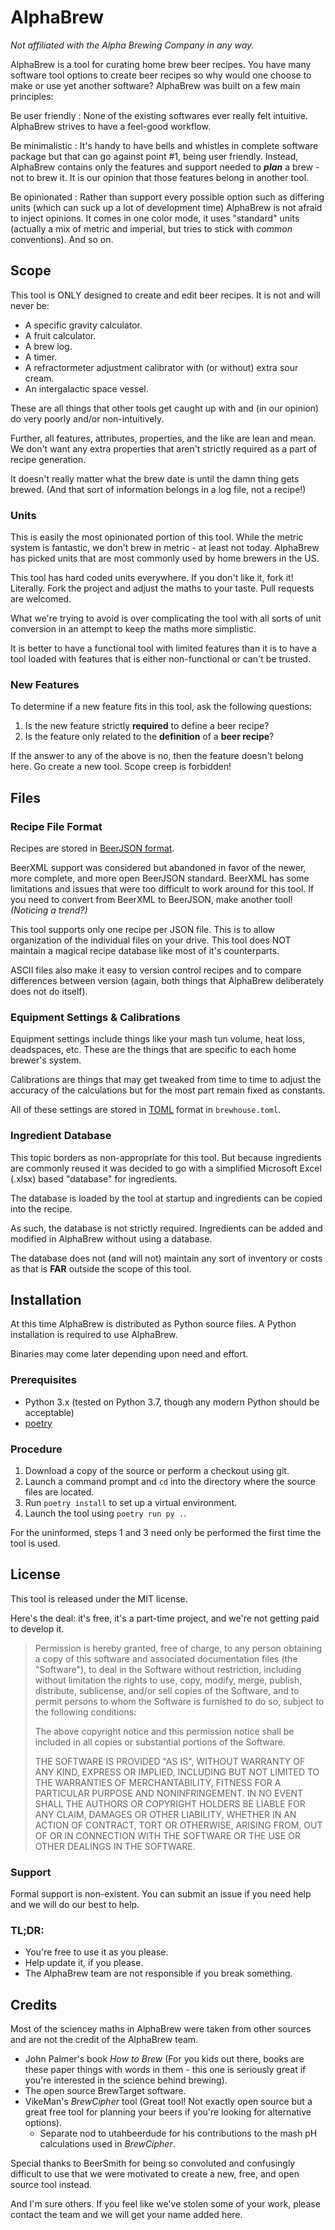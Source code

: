 AlphaBrew
========================================================================================================================
*Not affiliated with the Alpha Brewing Company in any way.*

AlphaBrew is a tool for curating home brew beer recipes.  You have many software tool options to create beer recipes so why would one choose to make or use yet another software?  AlphaBrew was built on a few main principles:

Be user friendly
:   None of the existing softwares ever really felt intuitive.  AlphaBrew strives to have a feel-good workflow.

Be minimalistic
:   It's handy to have bells and whistles in complete software package but that can go against point #1, being user friendly.  Instead, AlphaBrew contains only the features and support needed to ***plan*** a brew - not to brew it.  It is our opinion that those features belong in another tool.

Be opinionated
:   Rather than support every possible option such as differing units (which can suck up a lot of development time) AlphaBrew is not afraid to inject opinions.  It comes in one color mode, it uses "standard" units (actually a mix of metric and imperial, but tries to stick with *common* conventions).  And so on.



Scope
------------------------------------------------------------------------------------------------------------------------
This tool is ONLY designed to create and edit beer recipes.  It is not and will never be:

- A specific gravity calculator.
- A fruit calculator.
- A brew log.
- A timer.
- A refractormeter adjustment calibrator with (or without) extra sour cream.
- An intergalactic space vessel.

These are all things that other tools get caught up with and (in our opinion) do very poorly and/or non-intuitively.

Further, all features, attributes, properties, and the like are lean and mean.  We don't want any extra properties that aren't strictly required as a part of recipe generation.

It doesn't really matter what the brew date is until the damn thing gets brewed.  (And that sort of information belongs in a log file, not a recipe!)



### Units ##############################################################################################################
This is easily the most opinionated portion of this tool.  While the metric system is fantastic, we don't brew in metric - at least not today.  AlphaBrew has picked units that are most commonly used by home brewers in the US.

This tool has hard coded units everywhere.  If you don't like it, fork it!  Literally.  Fork the project and adjust the maths to your taste.  Pull requests are welcomed.

What we're trying to avoid is over complicating the tool with all sorts of unit conversion in an attempt to keep the maths more simplistic.

It is better to have a functional tool with limited features than it is to have a tool loaded with features that is either non-functional or can't be trusted.



### New Features #######################################################################################################
To determine if a new feature fits in this tool, ask the following questions:

1. Is the new feature strictly **required** to define a beer recipe?
2. Is the feature only related to the **definition** of a **beer recipe**?

If the answer to any of the above is no, then the feature doesn't belong here.  Go create a new tool.  Scope creep is forbidden!



Files
------------------------------------------------------------------------------------------------------------------------
### Recipe File Format #################################################################################################
Recipes are stored in [BeerJSON format](https://github.com/beerjson/beerjson).

BeerXML support was considered but abandoned in favor of the newer, more complete, and more open BeerJSON standard.  BeerXML has some limitations and issues that were too difficult to work around for this tool.  If you need to convert from BeerXML to BeerJSON, make another tool! *(Noticing a trend?)*

This tool supports only one recipe per JSON file.  This is to allow organization of the individual files on your drive.  This tool does NOT maintain a magical recipe database like most of it's counterparts.

ASCII files also make it easy to version control recipes and to compare differences between version (again, both things that AlphaBrew deliberately does not do itself).



### Equipment Settings & Calibrations ##################################################################################
Equipment settings include things like your mash tun volume, heat loss, deadspaces, etc.  These are the things that are specific to each home brewer's system.

Calibrations are things that may get tweaked from time to time to adjust the accuracy of the calculations but for the most part remain fixed as constants.

All of these settings are stored in [TOML](https://en.wikipedia.org/wiki/TOML) format in `brewhouse.toml`.



### Ingredient Database ################################################################################################
This topic borders as non-appropriate for this tool.  But because ingredients are commonly reused it was decided to go with a simplified Microsoft Excel (.xlsx) based "database" for ingredients.

The database is loaded by the tool at startup and ingredients can be copied into the recipe.

As such, the database is not strictly required.  Ingredients can be added and modified in AlphaBrew without using a database.

The database does not (and will not) maintain any sort of inventory or costs as that is **FAR** outside the scope of this tool.


Installation
------------------------------------------------------------------------------------------------------------------------
At this time AlphaBrew is distributed as Python source files.  A Python installation is required to use AlphaBrew.

Binaries may come later depending upon need and effort.


### Prerequisites ######################################################################################################
- Python 3.x (tested on Python 3.7, though any modern Python should be acceptable)
- [poetry](https://python-poetry.org/)


### Procedure ##########################################################################################################
1. Download a copy of the source or perform a checkout using git.
2. Launch a command prompt and `cd` into the directory where the source files are located.
3. Run `poetry install` to set up a virtual environment.
4. Launch the tool using `poetry run py .`.

For the uninformed, steps 1 and 3 need only be performed the first time the tool is used.



License
------------------------------------------------------------------------------------------------------------------------
This tool is released under the MIT license.

Here's the deal: it's free, it's a part-time project, and we're not getting paid to develop it.


> Permission is hereby granted, free of charge, to any person obtaining a copy of this software and associated documentation files (the "Software"), to deal in the Software without restriction, including without limitation the rights to use, copy, modify, merge, publish, distribute, sublicense, and/or sell copies of the Software, and to permit persons to whom the Software is furnished to do so, subject to the following conditions:
>
> The above copyright notice and this permission notice shall be included in all copies or substantial portions of the Software.
>
> THE SOFTWARE IS PROVIDED "AS IS", WITHOUT WARRANTY OF ANY KIND, EXPRESS OR IMPLIED, INCLUDING BUT NOT LIMITED TO THE WARRANTIES OF MERCHANTABILITY, FITNESS FOR A PARTICULAR PURPOSE AND NONINFRINGEMENT. IN NO EVENT SHALL THE AUTHORS OR COPYRIGHT HOLDERS BE LIABLE FOR ANY CLAIM, DAMAGES OR OTHER LIABILITY, WHETHER IN AN ACTION OF CONTRACT, TORT OR OTHERWISE, ARISING FROM, OUT OF OR IN CONNECTION WITH THE SOFTWARE OR THE USE OR OTHER DEALINGS IN THE SOFTWARE.

### Support
Formal support is non-existent.  You can submit an issue if you need help and we will do our best to help.


### TL;DR:
- You're free to use it as you please.
- Help update it, if you please.
- The AlphaBrew team are not responsible if you break something.



Credits
------------------------------------------------------------------------------------------------------------------------
Most of the sciencey maths in AlphaBrew were taken from other sources and are not the credit of the AlphaBrew team.

- John Palmer's book *How to Brew* (For you kids out there, books are these paper things with words in them - this one is seriously great if you're interested in the science behind brewing).
- The open source BrewTarget software.
- VikeMan's *BrewCipher* tool (Great tool! Not exactly open source but a great free tool for planning your beers if you're looking for alternative options).
    - Separate nod to utahbeerdude for his contributions to the mash pH calculations used in *BrewCipher*.

Special thanks to BeerSmith for being so convoluted and confusingly difficult to use that we were motivated to create a new, free, and open source tool instead.

And I'm sure others.  If you feel like we've stolen some of your work, please contact the team and we will get your name added here.
